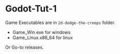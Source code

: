 # Godot-Tut-1 

Game Executables are in `2d-dodge-the-creeps` folder.

- Game_Win.exe for windows
- Game_Linux.x86_64 for linux

Or Go-to releases.
